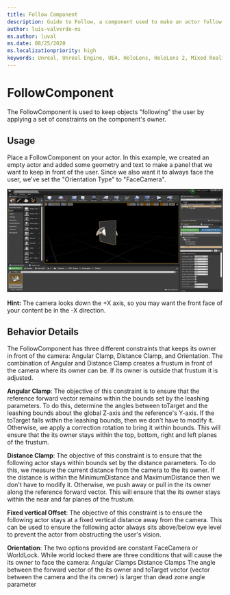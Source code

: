 ```yaml
---
title: Follow Component
description: Guide to Follow, a component used to make an actor follow the user.
author: luis-valverde-ms
ms.author: luval
ms.date: 08/25/2020
ms.localizationpriority: high
keywords: Unreal, Unreal Engine, UE4, HoloLens, HoloLens 2, Mixed Reality, development, MRTK, UXT, UX Tools, follow component, leashing
---
```


# FollowComponent

The FollowComponent is used to keep objects "following" the user by applying a set of constraints on the component's owner.

## Usage

Place a FollowComponent on your actor. In this example, we created an empty actor and added some geometry
and text to make a panel that we want to keep in front of the user.
Since we also want it to always face the user, we've set the "Orientation Type" to "FaceCamera".

![Follow component in the Unreal editor](images/FollowComponent.png )

**Hint:** The camera looks down the +X axis, so you may want the front face of your content be in the -X direction.

## Behavior Details

The FollowComponent has three different constraints that keeps its owner in front of the camera: Angular
Clamp, Distance Clamp, and Orientation. The combination of Angular and Distance Clamp creates a
frustum in front of the camera where its owner can be. If its owner is outside that frustum
it is adjusted.

**Angular Clamp**: The objective of this constraint is to ensure that the reference forward vector remains
within the bounds set by the leashing parameters. To do this, determine the angles between toTarget
and the leashing bounds about the global Z-axis and the reference's Y-axis. If the toTarget falls
within the leashing bounds, then we don't have to modify it. Otherwise, we apply a correction
rotation to bring it within bounds. This will ensure that the its owner stays within the
top, bottom, right and left planes of the frustum.

**Distance Clamp**: The objective of this constraint is to ensure that the following actor stays within bounds
set by the distance parameters. To do this, we measure the current distance from the camera to the
its owner. If the distance is within the MinimumDistance and MaximumDistance then we don't have to
modify it. Otherwise, we push away or pull in the its owner along the reference forward vector.
This will ensure that the its owner stays within the near and far planes of the frustum.

**Fixed vertical Offset**: The objective of this constraint is to ensure the following actor stays at a fixed vertical distance away from the camera. This can be used to ensure the following actor always sits above/below eye level to prevent the actor from obstructing the user's vision.

**Orientation**: The two options provided are constant FaceCamera or WorldLock. While world locked there are
three conditions that will cause the its owner to face the camera:
	Angular Clamps
	Distance Clamps
	The angle between the forward vector of the its owner and toTarget vector (vector between
		the camera and the its owner) is larger than dead zone angle parameter